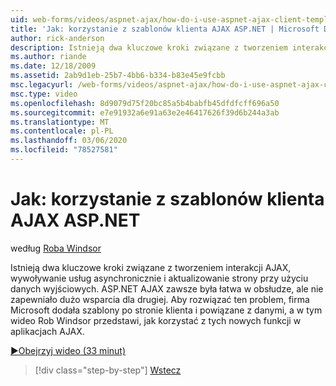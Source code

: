 ```yaml
---
uid: web-forms/videos/aspnet-ajax/how-do-i-use-aspnet-ajax-client-templates
title: 'Jak: korzystanie z szablonów klienta AJAX ASP.NET | Microsoft Docs'
author: rick-anderson
description: Istnieją dwa kluczowe kroki związane z tworzeniem interakcji AJAX, wywoływanie usług asynchronicznie i aktualizowanie strony przy użyciu danych wyjściowych. ASP.NET AJAX h...
ms.author: riande
ms.date: 12/18/2009
ms.assetid: 2ab9d1eb-25b7-4bb6-b334-b83e45e9fcbb
msc.legacyurl: /web-forms/videos/aspnet-ajax/how-do-i-use-aspnet-ajax-client-templates
msc.type: video
ms.openlocfilehash: 8d9079d75f20bc85a5b4babfb45dfdfcff696a50
ms.sourcegitcommit: e7e91932a6e91a63e2e46417626f39d6b244a3ab
ms.translationtype: MT
ms.contentlocale: pl-PL
ms.lasthandoff: 03/06/2020
ms.locfileid: "78527581"
---
```

# <a name="how-do-i-use-aspnet-ajax-client-templates"></a>Jak: korzystanie z szablonów klienta AJAX ASP.NET

według [Roba Windsor](https://twitter.com/robwindsor)

Istnieją dwa kluczowe kroki związane z tworzeniem interakcji AJAX, wywoływanie usług asynchronicznie i aktualizowanie strony przy użyciu danych wyjściowych. ASP.NET AJAX zawsze była łatwa w obsłudze, ale nie zapewniało dużo wsparcia dla drugiej. Aby rozwiązać ten problem, firma Microsoft dodała szablony po stronie klienta i powiązane z danymi, a w tym wideo Rob Windsor przedstawi, jak korzystać z tych nowych funkcji w aplikacjach AJAX.

[&#9654;Obejrzyj wideo (33 minut)](https://channel9.msdn.com/Blogs/ASP-NET-Site-Videos/how-do-i-use-aspnet-ajax-client-templates)

> [!div class="step-by-step"]
> [Wstecz](how-do-i-customize-error-handling-for-the-aspnet-ajax-updatepanel.md)
